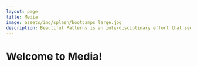 ```yaml
---
layout: page
title: Media
image: assets/img/splash/bootcamps_large.jpg 
description: Beautiful Patterns is an interdisciplinary effort that seeks high-impact solutions to the complex socialtechnical challenge of women's STEM education, with and emphasis in computation, in the developing world.
---
```


# Welcome to Media!

